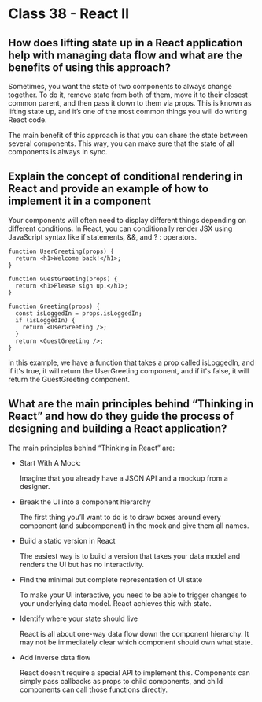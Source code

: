 # Class 38 - React II

## How does lifting state up in a React application help with managing data flow and what are the benefits of using this approach?

Sometimes, you want the state of two components to always change together. To do it, remove state from both of them, move it to their closest common parent, and then pass it down to them via props. This is known as lifting state up, and it’s one of the most common things you will do writing React code.

The main benefit of this approach is that you can share the state between several components. This way, you can make sure that the state of all components is always in sync.

## Explain the concept of conditional rendering in React and provide an example of how to implement it in a component

Your components will often need to display different things depending on different conditions. In React, you can conditionally render JSX using JavaScript syntax like if statements, &&, and ? : operators.

```JS
function UserGreeting(props) {
  return <h1>Welcome back!</h1>;
}

function GuestGreeting(props) {
  return <h1>Please sign up.</h1>;
}

function Greeting(props) {
  const isLoggedIn = props.isLoggedIn;
  if (isLoggedIn) {
    return <UserGreeting />;
  }
  return <GuestGreeting />;
}
```

in this example, we have a function that takes a prop called isLoggedIn, and if it's true, it will return the UserGreeting component, and if it's false, it will return the GuestGreeting component.

## What are the main principles behind “Thinking in React” and how do they guide the process of designing and building a React application?

The main principles behind “Thinking in React” are:

- Start With A Mock:

    Imagine that you already have a JSON API and a mockup from a designer.
- Break the UI into a component hierarchy

    The first thing you’ll want to do is to draw boxes around every component (and subcomponent) in the mock and give them all names.

- Build a static version in React

    The easiest way is to build a version that takes your data model and renders the UI but has no interactivity.
- Find the minimal but complete representation of UI state

    To make your UI interactive, you need to be able to trigger changes to your underlying data model. React achieves this with state.
- Identify where your state should live

    React is all about one-way data flow down the component hierarchy. It may not be immediately clear which component should own what state.
- Add inverse data flow

    React doesn’t require a special API to implement this. Components can simply pass callbacks as props to child components, and child components can call those functions directly.
